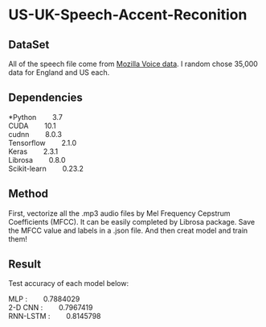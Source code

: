 # US-UK-Speech-Accent-Reconition    


## DataSet  

All of the speech file come from [Mozilla Voice data](https://commonvoice.mozilla.org/en/datasets).
I random chose 35,000 data for England and US each.    

## Dependencies  

*Python                 &emsp;&emsp;3.7  
CUDA                   &emsp;&emsp;10.1  
cudnn                  &emsp;&emsp;8.0.3  
Tensorflow             &emsp;&emsp;2.1.0  
Keras                  &emsp;&emsp;2.3.1  
Librosa                &emsp;&emsp;0.8.0  
Scikit-learn           &emsp;&emsp;0.23.2    


## Method  

First, vectorize all the .mp3 audio files by Mel Frequency Cepstrum Coefficients (MFCC). It can be easily completed by Librosa package. Save the MFCC value and labels in a .json file. And then creat model and train them!    


## Result  

Test accuracy of each model below:    

MLP :              &emsp;&emsp;0.7884029  
2-D CNN :          &emsp;&emsp;0.7967419  
RNN-LSTM :         &emsp;&emsp;0.8145798  
